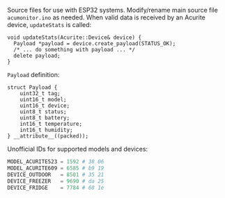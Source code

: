 Source files for use with ESP32 systems. Modify/rename main source file `acumonitor.ino` as needed. When valid data is received by an Acurite device, `updateStats` is called:

```
void updateStats(Acurite::Device& device) {
  Payload *payload = device.create_payload(STATUS_OK);
  /* ... do something with payload ... */
  delete payload;
}
```

`Payload` definition:

```
struct Payload {
    uint32_t tag;
    uint16_t model;
    uint16_t device;
    uint8_t status;
    uint8_t battery;
    int16_t temperature;
    int16_t humidity;
} __attribute__((packed));
```

Unofficial IDs for supported models and devices:

```python
MODEL_ACURITE523 = 1592 # 38 06
MODEL_ACURITE609 = 6585 # b9 19
DEVICE_OUTDOOR   = 8501 # 35 21
DEVICE_FREEZER   = 9690 # da 25
DEVICE_FRIDGE    = 7784 # 68 1e
```
